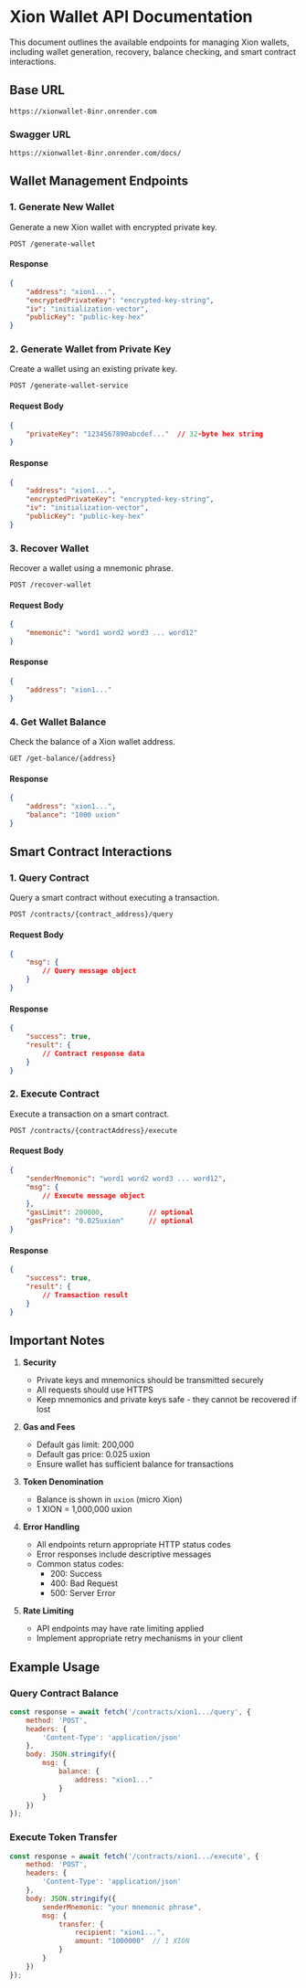 # Xion Wallet API Documentation

This document outlines the available endpoints for managing Xion wallets, including wallet generation, recovery, balance checking, and smart contract interactions.

## Base URL

```http
https://xionwallet-8inr.onrender.com
```
### Swagger URL

```http
https://xionwallet-8inr.onrender.com/docs/
```

## Wallet Management Endpoints

### 1. Generate New Wallet
Generate a new Xion wallet with encrypted private key.

```http
POST /generate-wallet
```

#### Response
```json
{
    "address": "xion1...",
    "encryptedPrivateKey": "encrypted-key-string",
    "iv": "initialization-vector",
    "publicKey": "public-key-hex"
}
```

### 2. Generate Wallet from Private Key
Create a wallet using an existing private key.

```http
POST /generate-wallet-service
```

#### Request Body
```json
{
    "privateKey": "1234567890abcdef..."  // 32-byte hex string
}
```

#### Response
```json
{
    "address": "xion1...",
    "encryptedPrivateKey": "encrypted-key-string",
    "iv": "initialization-vector",
    "publicKey": "public-key-hex"
}
```

### 3. Recover Wallet
Recover a wallet using a mnemonic phrase.

```http
POST /recover-wallet
```

#### Request Body
```json
{
    "mnemonic": "word1 word2 word3 ... word12"
}
```

#### Response
```json
{
    "address": "xion1..."
}
```

### 4. Get Wallet Balance
Check the balance of a Xion wallet address.

```http
GET /get-balance/{address}
```

#### Response
```json
{
    "address": "xion1...",
    "balance": "1000 uxion"
}
```

## Smart Contract Interactions

### 1. Query Contract
Query a smart contract without executing a transaction.

```http
POST /contracts/{contract_address}/query
```

#### Request Body
```json
{
    "msg": {
        // Query message object
    }
}
```

#### Response
```json
{
    "success": true,
    "result": {
        // Contract response data
    }
}
```

### 2. Execute Contract
Execute a transaction on a smart contract.

```http
POST /contracts/{contractAddress}/execute
```

#### Request Body
```json
{
    "senderMnemonic": "word1 word2 word3 ... word12",
    "msg": {
        // Execute message object
    },
    "gasLimit": 200000,           // optional
    "gasPrice": "0.025uxion"      // optional
}
```

#### Response
```json
{
    "success": true,
    "result": {
        // Transaction result
    }
}
```

## Important Notes

1. **Security**
   - Private keys and mnemonics should be transmitted securely
   - All requests should use HTTPS
   - Keep mnemonics and private keys safe - they cannot be recovered if lost

2. **Gas and Fees**
   - Default gas limit: 200,000
   - Default gas price: 0.025 uxion
   - Ensure wallet has sufficient balance for transactions

3. **Token Denomination**
   - Balance is shown in `uxion` (micro Xion)
   - 1 XION = 1,000,000 uxion

4. **Error Handling**
   - All endpoints return appropriate HTTP status codes
   - Error responses include descriptive messages
   - Common status codes:
     - 200: Success
     - 400: Bad Request
     - 500: Server Error

5. **Rate Limiting**
   - API endpoints may have rate limiting applied
   - Implement appropriate retry mechanisms in your client

## Example Usage

### Query Contract Balance
```javascript
const response = await fetch('/contracts/xion1.../query', {
    method: 'POST',
    headers: {
        'Content-Type': 'application/json'
    },
    body: JSON.stringify({
        msg: {
            balance: {
                address: "xion1..."
            }
        }
    })
});
```

### Execute Token Transfer
```javascript
const response = await fetch('/contracts/xion1.../execute', {
    method: 'POST',
    headers: {
        'Content-Type': 'application/json'
    },
    body: JSON.stringify({
        senderMnemonic: "your mnemonic phrase",
        msg: {
            transfer: {
                recipient: "xion1...",
                amount: "1000000"  // 1 XION
            }
        }
    })
});
```
